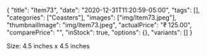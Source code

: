 {
    "title": "Item73",
    "date": "2020-12-31T11:20:59-05:00",
    "tags": [],
    "categories": ["Coasters"],
    "images": ["img/Item73.jpeg"],
    "thumbnailImage": "img/Item73.jpeg",
    "actualPrice": "₹ 125.00",
    "comparePrice": "",
    "inStock": true,
    "options": {},
    "variants": []
}


Size: 4.5 inches x 4.5 inches